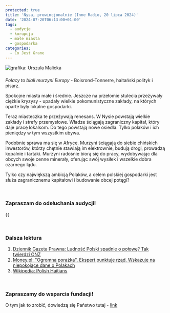 ```yaml
---
protected: true
title: 'Nysa, prowincjonalnie (Inne Radio, 20 lipca 2024)'
date: '2024-07-20T06:13:00+01:00'
tags:
  - audycje
  - korupcja
  - małe miasta
  - gospodarka
categories:
  - Co Jest Grane
---
```


![grafika: Urszula Malicka](/uploads/CJG_75_2024_07_20.png)

### 

*Polacy to biali murzyni Europy* - Boisrond-Tonnerre, haitański polityk i pisarz.

Spokojne miasta małe i średnie. Jeszcze na przełomie stulecia przeżywały ciężkie kryzysy - upadały wielkie pokomunistyczne zakłady, na których oparte były lokalne gospodarki. 

Teraz miasteczka te przeżywają renesans. W Nysie powstają wielkie zakłady i strefy przemysłowe. Władze ściągają zagraniczny kapitał, który daje pracę lokalsom. Do tego powstają nowe osiedla. Tylko polaków i ich pieniędzy w tym wszystkim ubywa.

Podobnie sprawa ma się w Afryce. Murzyni ściągają do siebie chińskich inwestorów, którzy chętnie stawiają im elektrownie, budują drogi, prowadzą kopalnie i tartaki. Murzyni radośnie biorą się do pracy, wydobywając dla obcych swoje cenne minerały, oferując swój wysiłek i wszelkie dobra czarnego lądu.

Tylko czy największą ambicją Polaków, a celem polskiej gospodarki jest służa zagranicznemu kapitałowi i budowanie obcej potęgi?

<br>

### Zapraszam do odsłuchania audycji!

{{<audio src="audio/LONG CJG_75_2024_07_20.mp3" caption="Zapis audycji CJG, publikowanej na łamach Innego Radia Głuchołazy w dniu 20 lipca 2024">}}

<br>

### Dalsza lektura

1. [Dziennik Gazeta Prawna: Ludność Polski spadnie o połowę? Tak twierdzi ONZ](https://www.gazetaprawna.pl/wiadomosci/swiat/artykuly/9545680,ludnosc-polski-spadnie-o-polowe-tak-twierdzi-onz.html)
2. [Money.pl: "Ogromna porażka". Ekspert punktuje rząd. Wskazuje na niepokojące dane o Polakach](https://www.money.pl/gospodarka/ogromna-porazka-ekspert-punktuje-rzad-wskazuje-na-niepokojace-dane-o-polakach-7049334498646944a.html)
3. [Wikipedia: Polish Haitians](https://en.wikipedia.org/wiki/Polish_Haitians)

<br>

### Zapraszamy do wsparcia fundacji!
O tym jak to zrobić, dowiedzą się Państwo tutaj - [link](https://audycje.com.pl/posts/wsparcie/)
